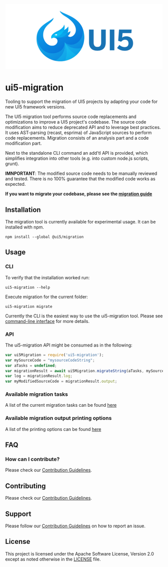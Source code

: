 ![UI5 logo](./docs/images/UI5_logo_wide.png)

# ui5-migration
Tooling to support the migration of UI5 projects by adapting your code for new UI5 framework versions.

The UI5 migration tool performs source code replacements and optimizations to improve a UI5 project's codebase.
The source code modification aims to reduce deprecated API and to leverage best practices.
It uses AST-parsing (recast, esprima) of JavaScript sources to perform code replacements.
Migration consists of an analysis part and a code modification part.

Next to the standalone CLI command an add'tl API is provided, which simplifies integration into other tools (e.g. into custom node.js scripts, grunt).

**IMNPORTANT**: The modified source code needs to be manually reviewed and tested. There is no 100% guarantee that the modified code works as expected.

**If you want to migrate your codebase, please see the [migration guide](./docs/guide/migrationguide.md)**


## Installation

The migration tool is currently available for experimental usage. It can be installed with npm.
```cli
npm install --global @ui5/migration
```

## Usage
### CLI

To verify that the installation worked run:
```cli
ui5-migration --help
```

Execute migration for the current folder:
```cli
ui5-migration migrate
```

Currently the CLI is the easiest way to use the ui5-migration tool. Please see [command-line interface](./docs/guide/cli.md) for more details.

### API
The ui5-migration API might be consumed as in the following:

```js
var ui5Migration = require('ui5-migration');
var mySourceCode = "mysourceCodeString";
var aTasks = undefined;
var migrationResult = await ui5Migration.migrateString(aTasks, mySourceCode);
var log = migrationResult.log;
var myModifiedSourceCode = migrationResult.output;
```


### Available migration tasks
A list of the current migration tasks can be found [here](./docs/guide/tasks.md)

### Available migration output printing options
A list of the printing options can be found [here](./docs/guide/print.md)

## FAQ
### How can I contribute?
Please check our [Contribution Guidelines](https://github.com/SAP/ui5-migration/blob/master/CONTRIBUTING.md).

## Contributing
Please check our [Contribution Guidelines](https://github.com/SAP/ui5-migration/blob/master/CONTRIBUTING.md).

## Support
Please follow our [Contribution Guidelines](https://github.com/SAP/ui5-migration/blob/master/CONTRIBUTING.md#report-an-issue) on how to report an issue.

## License
This project is licensed under the Apache Software License, Version 2.0 except as noted otherwise in the [LICENSE](https://github.com/SAP/ui5-migration/blob/master/LICENSE.txt) file.
